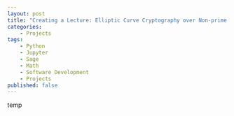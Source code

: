 ```yaml
---
layout: post
title: "Creating a Lecture: Elliptic Curve Cryptography over Non-prime Finite Fields"
categories:
    - Projects
tags:
    - Python
    - Jupyter
    - Sage
    - Math
    - Software Development
    - Projects
published: false
---
```


temp